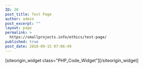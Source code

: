 ```yaml
---
ID: 20
post_title: Test Page
author: admin
post_excerpt: ""
layout: page
permalink: >
  https://smallprojects.info/ethics/test-page/
published: true
post_date: 2018-09-15 07:06:49
---
```

<div id="pl-20"  class="panel-layout" ><div id="pg-20-0"  class="panel-grid panel-no-style" ><div id="pgc-20-0-0"  class="panel-grid-cell"  data-weight="1" ><div id="panel-20-0-0-0" class="so-panel widget widget_execphp panel-first-child panel-last-child" data-index="0" data-style="{&quot;background_image_attachment&quot;:false,&quot;background_display&quot;:&quot;tile&quot;}" >[siteorigin_widget class="PHP_Code_Widget"]<input type="hidden" value="{&quot;instance&quot;:{&quot;title&quot;:&quot;&quot;,&quot;text&quot;:&quot;&lt;?php test_move_updloaded_files(); ?&gt;&quot;,&quot;filter&quot;:false},&quot;args&quot;:{&quot;before_widget&quot;:&quot;&lt;div id=\&quot;panel-20-0-0-0\&quot; class=\&quot;so-panel widget widget_execphp panel-first-child panel-last-child\&quot; data-index=\&quot;0\&quot; data-style=\&quot;{&amp;quot;background_image_attachment&amp;quot;:false,&amp;quot;background_display&amp;quot;:&amp;quot;tile&amp;quot;}\&quot; &gt;&quot;,&quot;after_widget&quot;:&quot;&lt;\/div&gt;&quot;,&quot;before_title&quot;:&quot;&lt;h3 class=\&quot;widget-title\&quot;&gt;&quot;,&quot;after_title&quot;:&quot;&lt;\/h3&gt;&quot;,&quot;widget_id&quot;:&quot;widget-0-0-0&quot;}}" />[/siteorigin_widget]</div></div></div></div>